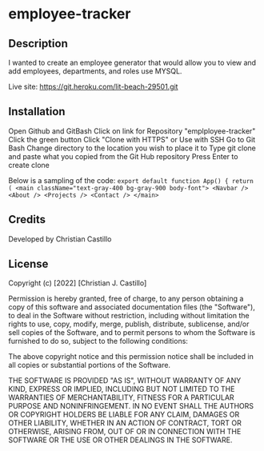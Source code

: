 # employee-tracker
## Description
I wanted to create an employee generator that would allow you to view and add employees, departments, and roles use MYSQL. 

Live site: https://git.heroku.com/lit-beach-29501.git

## Installation
Open Github and GitBash
Click on link for Repository "emplployee-tracker"
Click the green button
Click "Clone with HTTPS" or Use with SSH
Go to Git Bash
Change directory to the location you wish to place it to
Type git clone and paste what you copied from the Git Hub repository
Press Enter to create clone

Below is a sampling of the code:
``
export default function App() {
  return (
    <main className="text-gray-400 bg-gray-900 body-font">
      <Navbar />
      <About />
      <Projects />
      <Contact />
    </main>
``

## Credits
Developed by Christian Castillo

## License
Copyright (c) [2022] [Christian J. Castillo]

Permission is hereby granted, free of charge, to any person obtaining a copy of this software and associated documentation files (the "Software"), to deal in the Software without restriction, including without limitation the rights to use, copy, modify, merge, publish, distribute, sublicense, and/or sell copies of the Software, and to permit persons to whom the Software is furnished to do so, subject to the following conditions:

The above copyright notice and this permission notice shall be included in all copies or substantial portions of the Software.

THE SOFTWARE IS PROVIDED "AS IS", WITHOUT WARRANTY OF ANY KIND, EXPRESS OR IMPLIED, INCLUDING BUT NOT LIMITED TO THE WARRANTIES OF MERCHANTABILITY, FITNESS FOR A PARTICULAR PURPOSE AND NONINFRINGEMENT. IN NO EVENT SHALL THE AUTHORS OR COPYRIGHT HOLDERS BE LIABLE FOR ANY CLAIM, DAMAGES OR OTHER LIABILITY, WHETHER IN AN ACTION OF CONTRACT, TORT OR OTHERWISE, ARISING FROM, OUT OF OR IN CONNECTION WITH THE SOFTWARE OR THE USE OR OTHER DEALINGS IN THE SOFTWARE.

